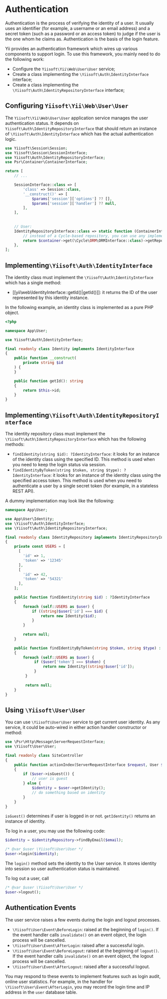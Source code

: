 # Authentication

Authentication is the process of verifying the identity of a user. It usually uses an identifier
(for example, a username or an email address) and a secret token (such as a password or an access token) to judge
if the user is the one whom he claims as. Authentication is the basis of the login feature.

Yii provides an authentication framework which wires up various components to support login. To use this framework,
you mainly need to do the following work:

* Configure the `Yiisoft\Yii\Web\User\User` service;
* Create a class implementing the `\Yiisoft\Auth\IdentityInterface` interface;
* Create a class implementing the `\Yiisoft\Auth\IdentityRepositoryInterface` interface;

## Configuring `Yiisoft\Yii\Web\User\User` <span id="configuring-user"></span>

The `Yiisoft\Yii\Web\User\User` application service manages the user authentication status. It depends on
`Yiisoft\Auth\IdentityRepositoryInterface` that should return an instance of `\Yiisoft\Auth\IdentityInterface`
which has the actual authentication logic.

```php
use Yiisoft\Session\Session;
use Yiisoft\Session\SessionInterface;
use Yiisoft\Auth\IdentityRepositoryInterface;
use Psr\Container\ContainerInterface;

return [
    // ...

    SessionInterface::class => [
        'class' => Session::class,
        '__construct()' => [
            $params['session']['options'] ?? [],
            $params['session']['handler'] ?? null,
        ],
    ],
    
    
    // User:
    IdentityRepositoryInterface::class => static function (ContainerInterface $container) {
        // instead of a Cycle-based repository, you can use any implementation
        return $container->get(\Cycle\ORM\ORMInterface::class)->getRepository(\App\Entity\User::class);
    },
];
```

## Implementing`\Yiisoft\Auth\IdentityInterface` <span id="implementing-identity"></span>

The identity class must implement the `\Yiisoft\Auth\IdentityInterface` which has a single method:

* [[yii\web\IdentityInterface::getId()|getId()]]: it returns the ID of the user represented by this identity instance.

In the following example, an identity class is implemented as a pure PHP object.

```php
<?php

namespace App\User;

use Yiisoft\Auth\IdentityInterface;

final readonly class Identity implements IdentityInterface
{
    public function __construct(
        private string $id
    ) {
    }

    public function getId(): string
    {
        return $this->id;
    }
}
```

## Implementing`\Yiisoft\Auth\IdentityRepositoryInterface` <span id="implementing-identity-repository"></span>

The identity repository class must implement the `\Yiisoft\Auth\IdentityRepositoryInterface` which has
the following methods:

* `findIdentity(string $id): ?IdentityInterface`: it looks for an instance of the identity
  class using the specified ID. This method is used when you need to keep the login status via session.
* `findIdentityByToken(string $token, string $type): ?IdentityInterface`: it looks for
  an instance of the identity class using the specified access token. This method is used when you need
  to authenticate a user by a single secret token (for example, in a stateless REST API).
  
A dummy implementation may look like the following:

```php
namespace App\User;

use App\User\Identity;
use \Yiisoft\Auth\IdentityInterface;
use \Yiisoft\Auth\IdentityRepositoryInterface;

final readonly class IdentityRepository implements IdentityRepositoryInterface
{
    private const USERS = [
      [
        'id' => 1,
        'token' => '12345'   
      ],
      [
        'id' => 42,
        'token' => '54321'
      ],  
    ];

    public function findIdentity(string $id) : ?IdentityInterface
    {
        foreach (self::USERS as $user) {
            if ((string)$user['id'] === $id) {
                return new Identity($id);            
            }
        }
        
        return null;
    }

    public function findIdentityByToken(string $token, string $type) : ?IdentityInterface
    {
        foreach (self::USERS as $user) {
             if ($user['token'] === $token) {
                 return new Identity((string)$user['id']);            
             }
         }
         
         return null;
    }
}
```

## Using `\Yiisoft\User\User` <span id="using-user"></span>

You can use `\Yiisoft\User\User` service to get current user identity.
As any service, it could be auto-wired in either action handler constructor or method:

```php
use \Psr\Http\Message\ServerRequestInterface;
use \Yiisoft\User\User;

final readonly class SiteController
{
    public function actionIndex(ServerRequestInterface $request, User $user)
    {        
        if ($user->isGuest()) {
            // user is guest
        } else {
            $identity = $user->getIdentity();
            // do something based on identity
        }        
    }
}
```

`isGuest()` determines if user is logged in or not. `getIdentity()` returns an instance of identity.

To log in a user, you may use the following code:

```php
$identity = $identityRepository->findByEmail($email);

/* @var $user \Yiisoft\User\User */
$user->login($identity);
```

The `login()` method sets the identity to the User service.
It stores identity into session so user authentication status is maintained.

To log out a user, call

```php
/* @var $user \Yiisoft\User\User */
$user->logout();
```

## Authentication Events <span id="auth-events"></span>

The user service raises a few events during the login and logout processes.


* `\Yiisoft\User\Event\BeforeLogin`: raised at the beginning of `login()`.
  If the event handler calls `invalidate()` on an event object, the login process will be cancelled.
* `\Yiisoft\User\Event\AfterLogin`: raised after a successful login.
* `\Yiisoft\User\Event\BeforeLogout`: raised at the beginning of `logout()`.
  If the event handler calls `invalidate()` on an event object, the logout process will be cancelled.
* `\Yiisoft\User\Event\AfterLogout`: raised after a successful logout.

You may respond to these events to implement features such as login audit, online user statistics. For example,
in the handler for `\Yiisoft\User\Event\AfterLogin`, you may record the login time and IP
address in the `user` database table.
